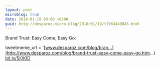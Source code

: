 ```yaml
---
layout: post
microblog: true
date: 2010-01-19 03:00 +0300
guid: http://desparoz.micro.blog/2010/01/19/t7963449845.html
---
```

Brand Trust: Easy Come, Easy Go: 

tweetmeme_url = '[www.desparoz.com/blog/bran...](http://www.desparoz.com/blog/brand-trust-easy-come-easy-go.htm...) [bit.ly/5j0KID](http://bit.ly/5j0KID)
